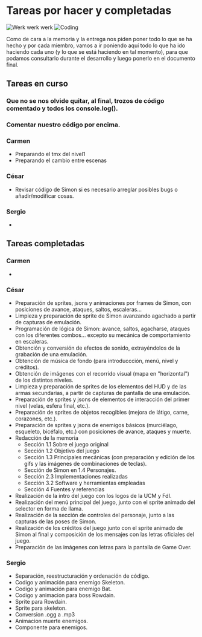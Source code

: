 # Tareas por hacer y completadas

![Werk werk werk](https://i.gifer.com/1Pu8.gif)
![Coding](https://m.popkey.co/bcb243/azGKx_s-200x150.gif)

Como de cara a la memoria y la entrega nos piden poner todo lo que se ha hecho y por cada miembro, vamos a ir poniendo aquí todo lo que ha ido haciendo cada uno (y lo que se está haciendo en tal momento), para que podamos consultarlo durante el desarrollo y luego ponerlo en el documento final.

## Tareas en curso

### Que no se nos olvide quitar, al final, trozos de código comentado y todos los console.log().
### Comentar nuestro código por encima.

### Carmen

* Preparando el tmx del nivel1
* Preparando el cambio entre escenas

### César

* Revisar código de Simon si es necesario arreglar posibles bugs o añadir/modificar cosas.

### Sergio

*

## Tareas completadas

### Carmen

*

### César

* Preparación de sprites, jsons y animaciones por frames de Simon, con posiciones de avance, ataques, saltos, escaleras...
* Limpieza y preparación de sprite de Simon avanzando agachado a partir de capturas de emulación.
* Programación de lógica de Simon: avance, saltos, agacharse, ataques con los diferentes combos... excepto su mecánica de comportamiento en escaleras.
* Obtención y conversión de efectos de sonido, extrayéndolos de la grabación de una emulación.
* Obtención de música de fondo (para introduccción, menú, nivel y créditos).
* Obtención de imágenes con el recorrido visual (mapa en "horizontal") de los distintos niveles.
* Limpieza y preparación de sprites de los elementos del HUD y de las armas secundarias, a partir de capturas de pantalla de una emulación.
* Preparación de sprites y jsons de elementos de interacción del primer nivel (velas, esfera final, etc.).
* Preparación de sprites de objetos recogibles (mejora de látigo, carne, corazones, etc.).
* Preparación de sprites y jsons de enemigos básicos (murciélago, esqueleto, bicéfalo, etc.) con posiciones de avance, ataques y muerte.
* Redacción de la memoria
	* Sección 1.1 Sobre el juego original
	* Sección 1.2 Objetivo del juego	 
	* Sección 1.3 Principales mecánicas (con preparación y edición de los gifs y las imágenes de combinaciones de teclas).
	* Sección de Simon en 1.4 Personajes.
	* Sección 2.3 Implementaciones realizadas
	* Sección 3.2 Software y herramientas empleadas
	* Sección 4 Fuentes y referencias
* Realización de la intro del juego con los logos de la UCM y FdI.
* Realización del menú principal del juego, junto con el sprite animado del selector en forma de llama.
* Realización de la sección de controles del personaje, junto a las capturas de las poses de Simon.
* Realización de los créditos del juego junto con el sprite animado de Simon al final y composición de los mensajes con las letras oficiales del juego.
* Preparación de las imágenes con letras para la pantalla de Game Over.

### Sergio

* Separación, reestructuración y ordenación de código.
* Codigo y animación para enemigo Skeleton.
* Codigo y animación para enemigo Bat.
* Codigo y animacion para boss Rowdain.
* Sprite para Rowdain.
* Sprite para skeleton.
* Conversion .ogg a .mp3
* Animacion muerte enemigos.
* Componente para enemigos.
